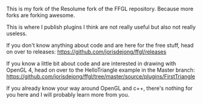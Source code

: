 This is my fork of the Resolume fork of the FFGL repository. Because more forks are forking awesome.

This is where I publish plugins I think are not really useful but also not really useless.

If you don't know anything about code and are here for the free stuff, head on over to releases: https://github.com/jorisdejong/ffgl/releases

If you know a little bit about code and are interested in drawing with OpenGL 4, head on over to the HelloTriangle example in the Master branch: https://github.com/jorisdejong/ffgl/tree/master/source/plugins/FirstTriangle

If you already know your way around OpenGL and c++, there's nothing for you here and I will probably learn more from you.
 
